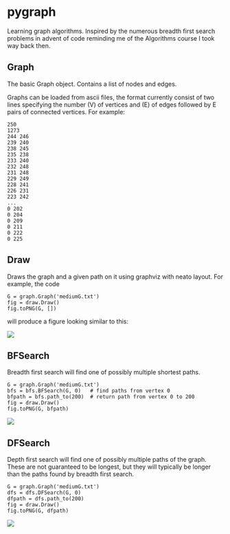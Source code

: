 # pygraph
Learning graph algorithms. Inspired by the numerous
breadth first search problems in advent of code reminding
me of the Algorithms course I took way back then.

## Graph
The basic Graph object. Contains a list of nodes and edges.

Graphs can be loaded from ascii files, the format currently consist of two lines specifying the number (V) of vertices and (E) of edges followed by E pairs of connected vertices. For example:

    250
    1273
    244 246
    239 240
    238 245
    235 238
    233 240
    232 248
    231 248
    229 249
    228 241
    226 231
    223 242
    ...
    0 202
    0 204
    0 209
    0 211
    0 222
    0 225

## Draw
Draws the graph and a given path on it using graphviz with neato layout. For example, the code

    G = graph.Graph('mediumG.txt')
    fig = draw.Draw()
    fig.toPNG(G, [])

will produce a figure looking similar to this:

![](https://raw.githubusercontent.com/mortenjc/pygraph/main/doc/graph.png)

## BFSearch
Breadth first search will find one of possibly multiple shortest paths.

    G = graph.Graph('mediumG.txt')
    bfs = bfs.BFSearch(G, 0)   # find paths from vertex 0
    bfpath = bfs.path_to(200)  # return path from vertex 0 to 200
    fig = draw.Draw()
    fig.toPNG(G, bfpath)

![](https://raw.githubusercontent.com/mortenjc/pygraph/main/doc/short.png)

## DFSearch
Depth first search will find one of possibly multiple paths of the graph. These
are not guaranteed to be longest, but they will typically be longer than the
paths found by breadth first search.

    G = graph.Graph('mediumG.txt')
    dfs = dfs.DFSearch(G, 0)
    dfpath = dfs.path_to(200)
    fig = draw.Draw()
    fig.toPNG(G, dfpath)

![](https://raw.githubusercontent.com/mortenjc/pygraph/main/doc/longest.png)
